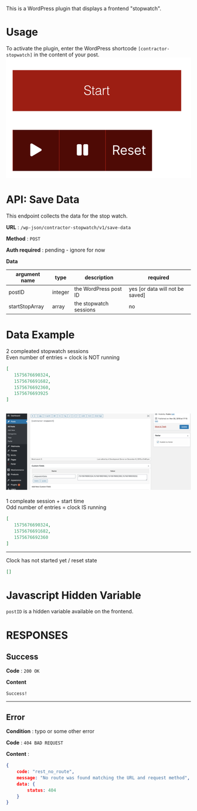 This is a WordPress plugin that displays a frontend "stopwatch". 

# Usage

To activate the plugin, enter the WordPress shortcode ``[contractor-stopwatch]`` in the content of your post.
![Frontend](https://raw.githubusercontent.com/JohnDeeBDD/stopwatch-block/master/clock-face.png)

# API: Save Data

This endpoint collects the data for the stop watch.

**URL** : `/wp-json/contractor-stopwatch/v1/save-data`

**Method** : `POST`

**Auth required** : pending - ignore for now

**Data**

argument name| type | description| required
------------ | --------- | ------- | -------
postID | integer | the WordPress post ID | yes [or data will not be saved]
startStopArray | array | the stopwatch sessions | no

# Data Example

2 compleated stopwatch sessions<br />
Even number of entries = clock is NOT running<br />
```json
[ 
   1575676690324,
   1575676691682,
   1575676692360,
   1575676693925
]
```
![WordPress Screenshot](https://raw.githubusercontent.com/JohnDeeBDD/stopwatch-block/master/stopwatch-data2.png)
---
1 compleate session + start time<br />
Odd number of entries = clock IS running<br />
```json
[ 
   1575676690324,
   1575676691682,
   1575676692360
]
```
---
Clock has not started yet / reset state<br />
```json
[]
```
# Javascript Hidden Variable
``postID`` is a hidden variable available on the frontend.

# RESPONSES
## Success

**Code** : `200 OK`

**Content**

```
Success!
```
---
## Error

**Condition** : typo or some other error

**Code** : `404 BAD REQUEST`

**Content** :

```json
{
    code: "rest_no_route",
    message: "No route was found matching the URL and request method",
    data: {
        status: 404
    }
}
```

